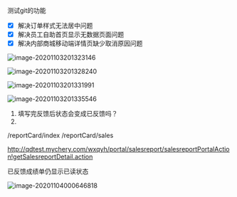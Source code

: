 测试git的功能



- [x] 解决订单样式无法居中问题
- [x] 解决员工自助首页显示无数据页面问题
- [x] 解决内部商城移动端详情页缺少取消原因问题

![image-20201103201323146](C:\Users\admin\AppData\Roaming\Typora\typora-user-images\image-20201103201323146.png)

![image-20201103201328240](C:\Users\admin\AppData\Roaming\Typora\typora-user-images\image-20201103201328240.png)

![image-20201103201331991](C:\Users\admin\AppData\Roaming\Typora\typora-user-images\image-20201103201331991.png)

![image-20201103201335546](C:\Users\admin\AppData\Roaming\Typora\typora-user-images\image-20201103201335546.png)





1. 填写完反馈后状态会变成已反馈吗？
2. 

/reportCard/index    /reportCard/sales





http://qdtest.mychery.com/wxqyh/portal/salesreport/salesreportPortalAction!getSalesreportDetail.action

已反馈成绩单仍显示已读状态

![image-20201104000646818](C:\Users\admin\AppData\Roaming\Typora\typora-user-images\image-20201104000646818.png)